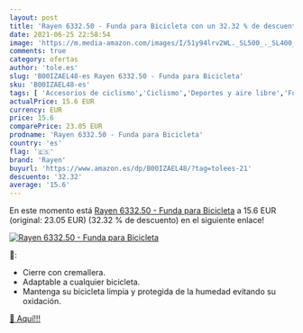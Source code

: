 ```yaml
---
layout: post
title: 'Rayen 6332.50 - Funda para Bicicleta con un 32.32 % de descuento'
date: 2021-06-25 22:58:54
image: 'https://m.media-amazon.com/images/I/51y94lrv2WL._SL500_._SL400_.jpg'
comments: true
category: ofertas
author: 'tole.es'
slug: 'B00IZAEL48-es Rayen 6332.50 - Funda para Bicicleta'
sku: 'B00IZAEL48-es'
tags: [ 'Accesorios de ciclismo','Ciclismo','Deportes y aire libre','Fundas para bicicletas','Ropa y equipo para deportes','bicicleta','rayen', ]
actualPrice: 15.6 EUR
currency: EUR
price: 15.6
comparePrice: 23.05 EUR
prodname: 'Rayen 6332.50 - Funda para Bicicleta'
country: 'es'
flag: '🇪🇸'
brand: 'Rayen'
buyurl: 'https://www.amazon.es/dp/B00IZAEL48/?tag=tolees-21'
descuento: '32.32'
average: '15.6'
---
```


En este momento está [Rayen 6332.50 - Funda para Bicicleta](https://www.amazon.es/dp/B00IZAEL48/?tag=tolees-21) a 15.6 EUR (original: 23.05 EUR) (32.32 %  de descuento) en el siguiente enlace!

[![Rayen 6332.50 - Funda para Bicicleta](https://m.media-amazon.com/images/I/51y94lrv2WL._SL500_._SL400_.jpg)](https://www.amazon.es/dp/B00IZAEL48/?tag=tolees-21)

🔎:

- Cierre con cremallera.
- Adaptable a cualquier bicicleta.
- Mantenga su bicicleta limpia y protegida de la humedad evitando su oxidación.

[🛒 Aquí!!!](https://www.amazon.es/dp/B00IZAEL48/?tag=tolees-21)
